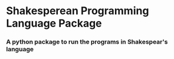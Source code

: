 # Shakesperean Programming Language Package

### A python package to run the programs in Shakespear's language